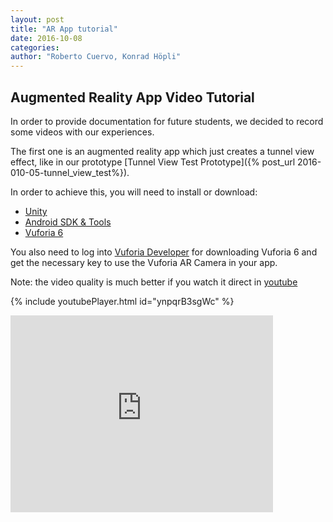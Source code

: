 ```yaml
---
layout: post
title: "AR App tutorial"
date: 2016-10-08
categories:
author: "Roberto Cuervo, Konrad Höpli"
---
```

## Augmented Reality App Video Tutorial

In order to provide documentation for future students, we decided to record some videos with our experiences.

The first one is an augmented reality app which just creates a tunnel view effect, like in our prototype  [Tunnel View Test Prototype]({% post_url 2016-010-05-tunnel_view_test%}).

In order to achieve this, you will need to install or download:

- [Unity](https://unity3d.com/) 
- [Android SDK & Tools](https://developer.android.com/studio/index.html)
- [Vuforia 6](https://developer.vuforia.com/downloads/sdk)

You also need to log into [Vuforia Developer](https://developer.vuforia.com/) for downloading Vuforia 6 and get the necessary key to use the Vuforia AR Camera in your app. 

Note: the video quality is much better if you watch it direct in [youtube](https://www.youtube.com/watch?v=ynpqrB3sgWc)

{% include youtubePlayer.html id="ynpqrB3sgWc" %}
<iframe width="420" height="315" src="https://www.youtube.com/watch?v=ynpqrB3sgWc" frameborder="0" allowfullscreen></iframe>
